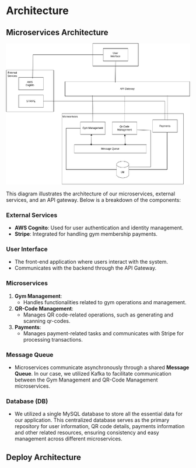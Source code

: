 # Architecture

## Microservices Architecture

![Microservices Architecture](../files/microservices.drawio.png)

This diagram illustrates the architecture of our microservices, external services, and an API gateway. Below is a breakdown of the components:

### External Services
- **AWS Cognito**: Used for user authentication and identity management.
- **Stripe**: Integrated for handling gym membership payments.

### User Interface
- The front-end application where users interact with the system.
- Communicates with the backend through the API Gateway.

### Microservices
1. **Gym Management**:
   - Handles functionalities related to gym operations and management.
2. **QR-Code Management**:
   - Manages QR code-related operations, such as generating and scanning qr-codes.
3. **Payments**:
   - Manages payment-related tasks and communicates with Stripe for processing transactions.

### Message Queue
- Microservices communicate asynchronously through a shared **Message Queue**. In our case, we utilized Kafka to facilitate communication between the Gym Management and QR-Code Management microservices.

### Database (DB)
- We utilized a single MySQL database to store all the essential data for our application. This centralized database serves as the primary repository for user information, QR code details, payments information and other related resources, ensuring consistency and easy management across different microservices.


## Deploy Architecture


